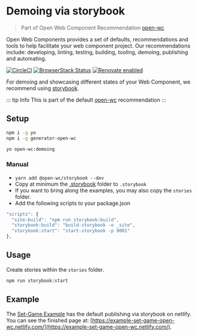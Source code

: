 # Demoing via storybook

> Part of Open Web Component Recommendation [open-wc](https://github.com/open-wc/open-wc/)

Open Web Components provides a set of defaults, recommendations and tools to help facilitate your web component project. Our recommendations include: developing, linting, testing, building, tooling, demoing, publishing and automating.

[![CircleCI](https://circleci.com/gh/open-wc/open-wc.svg?style=shield)](https://circleci.com/gh/open-wc/open-wc)
[![BrowserStack Status](https://www.browserstack.com/automate/badge.svg?badge_key=M2UrSFVRang2OWNuZXlWSlhVc3FUVlJtTDkxMnp6eGFDb2pNakl4bGxnbz0tLUE5RjhCU0NUT1ZWa0NuQ3MySFFWWnc9PQ==--86f7fac07cdbd01dd2b26ae84dc6c8ca49e45b50)](https://www.browserstack.com/automate/public-build/M2UrSFVRang2OWNuZXlWSlhVc3FUVlJtTDkxMnp6eGFDb2pNakl4bGxnbz0tLUE5RjhCU0NUT1ZWa0NuQ3MySFFWWnc9PQ==--86f7fac07cdbd01dd2b26ae84dc6c8ca49e45b50)
[![Renovate enabled](https://img.shields.io/badge/renovate-enabled-brightgreen.svg)](https://renovatebot.com/)

For demoing and showcasing different states of your Web Component, we recommend using [storybook](https://storybook.js.org/).

::: tip Info
This is part of the default [open-wc](https://open-wc.org/) recommendation
:::

## Setup
```bash
npm i -g yo
npm i -g generator-open-wc

yo open-wc:demoing
```

### Manual
- `yarn add @open-wc/storybook --dev`
- Copy at minimum the [.storybook](https://github.com/open-wc/open-wc/tree/master/packages/generator-open-wc/generators/demoing-storybook/templates/static/.storybook) folder to `.storybook`
- If you want to bring along the examples, you may also copy the `stories` folder.
- Add the following scripts to your package.json
```js
"scripts": {
  "site:build": "npm run storybook:build",
  "storybook:build": "build-storybook -o _site",
  "storybook:start": "start-storybook -p 9001"
},
```

## Usage

Create stories within the `stories` folder.

```bash
npm run storybook:start
```

## Example
The [Set-Game Example](https://github.com/open-wc/example-vanilla-set-game/) has the default publishing via storybook on netlify.
You can see the finished page at: [https://example-set-game-open-wc.netlify.com/](https://example-set-game-open-wc.netlify.com/).
